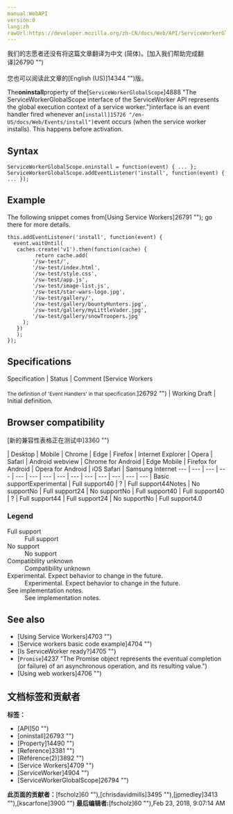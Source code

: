 ```yaml
---
manual:WebAPI
version:0
lang:zh
rawUrl:https://developer.mozilla.org/zh-CN/docs/Web/API/ServiceWorkerGlobalScope/oninstall
---
```




<bdi>我们的志愿者还没有将这篇文章翻译为<bdi>中文 (简体)</bdi>。[加入我们帮助完成翻译]26790 "")<br></br>您也可以阅读此文章的[English (US)]14344 "")版。</bdi>










The**oninstall**property of the[`ServiceWorkerGlobalScope`]4888 "The ServiceWorkerGlobalScope interface of the ServiceWorker API represents the global execution context of a service worker.")interface is an event handler fired whenever an`[install]15726 "/en-US/docs/Web/Events/install")`event occurs (when the service worker installs). This happens before activation.


## Syntax<a name="Syntax"></a>

```
ServiceWorkerGlobalScope.oninstall = function(event) { ... };
ServiceWorkerGlobalScope.addEventListener('install', function(event) { ... });
```

## Example<a name="Example"></a>


The following snippet comes from[Using Service Workers]26791 ""); go there for more details.


```
this.addEventListener('install', function(event) {
  event.waitUntil(
   caches.create('v1').then(function(cache) {
         return cache.add(
        '/sw-test/',
        '/sw-test/index.html',
        '/sw-test/style.css',
        '/sw-test/app.js',
        '/sw-test/image-list.js',
        '/sw-test/star-wars-logo.jpg',
        '/sw-test/gallery/',
        '/sw-test/gallery/bountyHunters.jpg',
        '/sw-test/gallery/myLittleVader.jpg',
        '/sw-test/gallery/snowTroopers.jpg'
     );
   })
   );
});
```

## Specifications<a name="Specifications"></a>

Specification | Status | Comment 
[Service Workers<br></br><small>The definition of &#39;Event Handlers&#39; in that specification.</small>]26792 "") | Working Draft | Initial definition. 


## Browser compatibility<a name="Browser_compatibility"></a>
[新的兼容性表格正在测试中<i></i>]3360 "")

 | <abbr>Desktop<i></i></abbr> | <abbr>Mobile<i></i></abbr> 
 | <abbr>Chrome<i></i></abbr> | <abbr>Edge<i></i></abbr> | <abbr>Firefox<i></i></abbr> | <abbr>Internet Explorer<i></i></abbr> | <abbr>Opera<i></i></abbr> | <abbr>Safari<i></i></abbr> | <abbr>Android webview<i></i></abbr> | <abbr>Chrome for Android<i></i></abbr> | <abbr>Edge Mobile<i></i></abbr> | <abbr>Firefox for Android<i></i></abbr> | <abbr>Opera for Android<i></i></abbr> | <abbr>iOS Safari<i></i></abbr> | <abbr>Samsung Internet<i></i></abbr> 
 ---  |  ---  |  ---  |  ---  |  ---  |  ---  |  ---  |  ---  |  ---  |  ---  |  ---  |  ---  |  ---  |  ---  | 
Basic support<abbr>Experimental<i></i></abbr> | <abbr>Full support</abbr>40 | <abbr>?</abbr> | <abbr>Full support</abbr>44<abbr>Notes<i></i></abbr> | <abbr>No support</abbr>No | <abbr>Full support</abbr>24 | <abbr>No support</abbr>No | <abbr>Full support</abbr>40 | <abbr>Full support</abbr>40 | <abbr>?</abbr> | <abbr>Full support</abbr>44 | <abbr>Full support</abbr>24 | <abbr>No support</abbr>No | <abbr>Full support</abbr>4.0 


### Legend<a name="Legend"></a>
<dl><dt id=''><abbr>Full support</abbr></dt><dd>Full support</dd><dt id=''><abbr>No support</abbr></dt><dd>No support</dd><dt id=''><abbr>Compatibility unknown</abbr></dt><dd>Compatibility unknown</dd><dt id=''><abbr>Experimental. Expect behavior to change in the future.<i></i></abbr></dt><dd>Experimental. Expect behavior to change in the future.</dd><dt id=''><abbr>See implementation notes.<i></i></abbr></dt><dd>See implementation notes.</dd></dl>


## See also<a name="See_also"></a>

* [Using Service Workers]4703 "")
* [Service workers basic code example]4704 "")
* [Is ServiceWorker ready?]4705 "")
* [`Promise`]4237 "The Promise object represents the eventual completion (or failure) of an asynchronous operation, and its resulting value.")
* [Using web workers]4706 "")



## 文档标签和贡献者
**标签：**
* [API]50 "")
* [oninstall]26793 "")
* [Property]14490 "")
* [Reference]3381 "")
* [Référence(2)]3892 "")
* [Service Workers]4709 "")
* [ServiceWorker]4904 "")
* [ServiceWorkerGlobalScope]26794 "")

**此页面的贡献者：**[fscholz]60 ""),[chrisdavidmills]3495 ""),[jpmedley]3413 ""),[kscarfone]3900 "")
**最后编辑者:**[fscholz]60 ""),<time>Feb 23, 2018, 9:07:14 AM</time>


